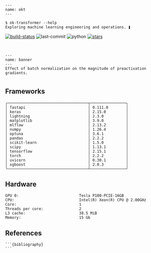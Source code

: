 ```{figure} img/okt.png
---
name: okt
---
```
```
$ ok-transformer --help
Exploring machine learning engineering and operations. ❚
```

[![build-status](https://img.shields.io/endpoint.svg?url=https%3A%2F%2Factions-badge.atrox.dev%2Fparticle1331%2Fok-transformer%2Fbadge%3Fref%3Dmaster&label=build&logo=none)](https://actions-badge.atrox.dev/particle1331/ok-transformer/goto?ref=master)
![last-commit](https://img.shields.io/github/last-commit/particle1331/ok-transformer/master)
![python](https://shields.io/badge/python-3.10%20-blue)
[![stars](https://img.shields.io/github/stars/particle1331/ok-transformer?style=social)](https://github.com/particle1331/ok-transformer) 




<br>

```{figure} banner.png
---
name: banner
---
Effect of batch normalization on the magnitude of preactivation gradients.
```

#

## Frameworks

```text
╭────────────────────────────────────┬────────────────╮
│ fastapi                            │ 0.111.0        │
│ keras                              │ 2.15.0         │
│ lightning                          │ 2.3.0          │
│ matplotlib                         │ 3.9.0          │
│ mlflow                             │ 2.13.2         │
│ numpy                              │ 1.26.4         │
│ optuna                             │ 3.6.1          │
│ pandas                             │ 2.2.2          │
│ scikit-learn                       │ 1.5.0          │
│ scipy                              │ 1.13.1         │
│ tensorflow                         │ 2.15.1         │
│ torch                              │ 2.2.2          │
│ uvicorn                            │ 0.30.1         │
│ xgboost                            │ 2.0.3          │
╰────────────────────────────────────┴────────────────╯
```

## Hardware

```text
GPU 0:                           Tesla P100-PCIE-16GB
CPU:                             Intel(R) Xeon(R) CPU @ 2.00GHz
Core:                            1
Threads per core:                2
L3 cache:                        38.5 MiB
Memory:                          15 Gb
```


## References

````{toggle}
```{bibliography}
```
````